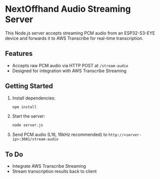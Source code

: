 # NextOffhand Audio Streaming Server

This Node.js server accepts streaming PCM audio from an ESP32-S3-EYE device and forwards it to AWS Transcribe for real-time transcription.

## Features
- Accepts raw PCM audio via HTTP POST at `/stream-audio`
- Designed for integration with AWS Transcribe Streaming

## Getting Started

1. Install dependencies:
   ```bash
   npm install
   ```
2. Start the server:
   ```bash
   node server.js
   ```
3. Send PCM audio (L16, 16kHz recommended) to `http://<server-ip>:3001/stream-audio`

## To Do
- Integrate AWS Transcribe Streaming
- Stream transcription results back to client 